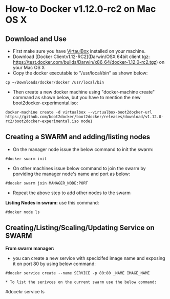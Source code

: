 # How-to Docker v1.12.0-rc2 on Mac OS X 
##  Download and Use 
* First make sure you have [VirtaulBox](https://www.virtualbox.org/wiki/Downloads) installed on your machine.
* Download [Docker Clientv1.12-RC2](Darwin/OSX 64bit client tgz: https://test.docker.com/builds/Darwin/x86_64/docker-1.12.0-rc2.tgz) on your Mac OS X
* Copy the docker executable to "/usr/local/bin" as shown below:
```
cp ~/Downloads/docker/docker /usr/local/bin
```
* Then create a new docker machine using "docker-machine create" command as shown below, but you have to mention the new boot2docker-experimental.iso:
```
docker-machine create -d virtualbox --virtualbox-boot2docker-url https://github.com/boot2docker/boot2docker/releases/download/v1.12.0-rc2/boot2docker-experimental.iso node1
```

## Creating a SWARM and adding/listing nodes
* On the manager node issue the below command to init the swarm:
```
#docker swarm init
```

* On other machines issue below command to join the swarm by porviding the manager node's name and port as below:
```
#docekr swarm join MANAGER_NODE:PORT 
```

* Repeat the above step to add other nodes to the swarm

**Listing Nodes in swram:**
use this command: 
```
#docker node ls
``` 


## Creating/Listing/Scaling/Updating Service on SWARM
**From swarm manager:**
* you can create a new service with specicifed image name and exposing it on port 80 by using below command:
```
#docekr service create --name SERVICE -p 80:80 _NAME IMAGE_NAME

* To list the serivces on the current swarm use the below command:
```
#docekr service ls
``` 

